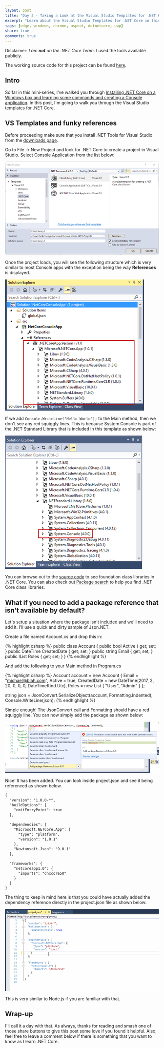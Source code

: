 ```yaml
---
layout: post
title: "Day 2 - Taking a Look at the Visual Studio Templates for .NET Core"
excerpt: "Learn about the Visual Studio Templates for .NET Core in this mini-series"
tags: [edge, windows, chrome, aspnet, dotnetcore, uwp]
share: true
comments: true
---
```


Disclaimer: *I am **not** on the .NET Core Team*. I used the tools available publicly.

The working source code for this project can be found [here](https://github.com/mbcrump/DotNetCorePlayground). 

## Intro

So far in this mini-series, I've walked you through [Installing .NET Core on a Windows box and learning some commands and creating a Console application](http://michaelcrump.net/getting-started-with-aspnetcore/). In this post, I'm going to walk you through the Visual Studio templates for .NET Core. 

## VS Templates and funky references

Before proceeding make sure that you install .NET Tools for Visual Studio from the  [downloads page](https://www.microsoft.com/net/download/core). 

Go to File -> New Project and look for .NET Core to create a project in Visual Studio. Select Console Application from the list below: 

![image](/files/dotnetcorevstemplates.png)

Once the project loads, you will see the following structure which is very similar to most Console apps with the exception being the way **References** is displayed.

![image](/files/netcoresolutionexplorer.png)

If we add `Console.WriteLine("Hello World");` to the Main method, then we don't see any red squiggly lines. This is because System.Console is part of the .NET Standard Library that is included in this template as shown below:

![image](/files/consoledotnetcore.png)

You can browse out to the [source code](https://github.com/dotnet/corefx/tree/master/src) to see foundation class libraries in .NET Core. You can also check out [Package search](http://packagesearch.azurewebsites.net/) to help you find .NET Core class libraries. 

## What if you need to add a package reference that isn't available by default?

Let's setup a situation where the package isn't included and we'll need to add it. I'll use a quick and dirty sample of Json.NET. 

Create a file named Account.cs and drop this in: 

{% highlight csharp %}
public class Account
{
	public bool Active { get; set; }
    public DateTime CreatedDate { get; set; }
    public string Email { get; set; }
    public IList<string> Roles { get; set; }
} 
{% endhighlight %}

And add the following to your Main method in Program.cs

{% highlight csharp %}
Account account = new Account
{
	Email = "michael@blah.com",
    Active = true,
    CreatedDate = new DateTime(2017, 2, 20, 0, 0, 0, DateTimeKind.Utc),
    Roles = new List<string>
    {
    "User",
    "Admin"
    }
};

 string json = JsonConvert.SerializeObject(account, Formatting.Indented);
 Console.WriteLine(json);
{% endhighlight %}

Simple enough! The JsonConvert call and Formatting should have a red squiggly line. You can now simply add the package as shown below: 

![image](/files/jsonnotworking.png)

Nice! It has been added. You can look inside project.json and see it being referenced as shown below. 

	{
	  "version": "1.0.0-*",
	  "buildOptions": {
	    "emitEntryPoint": true
	  },
	
	  "dependencies": {
	    "Microsoft.NETCore.App": {
	      "type": "platform",
	      "version": "1.0.1"
	    },
	    "Newtonsoft.Json": "9.0.1"
	  },
	
	  "frameworks": {
	    "netcoreapp1.0": {
	      "imports": "dnxcore50"
	    }
	  }
	}

The thing to keep in mind here is that you could have actually added the dependency reference directly in the project.json file as shown below:

![image](/files/newtonsoft.gif)

This is very similar to Node.js if you are familiar with that. 

## Wrap-up

I'll call it a day with that. As always, thanks for reading and smash one of those share buttons to give this post some love if you found it helpful. Also, feel free to leave a comment below if there is something that you want to know as I learn .NET Core.